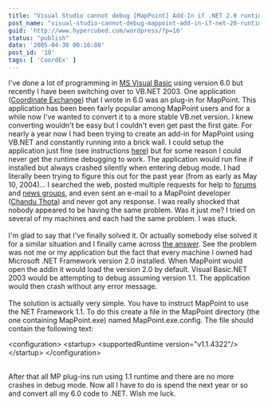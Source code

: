 ```yaml
---
title: "Visual Studio cannot debug [MapPoint] Add-In if .NET 2.0 runtime installed"
post_name: "visual-studio-cannot-debug-mappoint-add-in-if-net-20-runtime-installed"
guid: 'http://www.hypercubed.com/wordpress/?p=10'
status: "publish"
date: '2005-04-30 00:16:00'
post_id: '10'
tags: [ 'CoordEx' ]
---
```

I've done a lot of programming in <a href="http://msdn.microsoft.com/vbasic/">MS Visual Basic</a> using version 6.0 but recently I have been switching over to VB.NET 2003. One application (<a href="http://www.hypercubed.com/projects/coordex/">Coordinate Exchange</a>) that I wrote in 6.0 was an plug-in for MapPoint. This application has been been fairly popular among MapPoint users and for a while now I've wanted to convert it to a more stable VB.net version. I knew converting wouldn't be easy but I couldn't even get past the first gate. For nearly a year now I had been trying to create an add-in for MapPoint using VB.NET and constantly running into a brick wall. I could setup the application just fine (see instructions <a href="http://www.mp2kmag.com/a119--metropolitan.statistical.areas.msa.mappoint.html">here</a>) but for some reason I could never get the runtime debugging to work. The application would run fine if installed but always crashed silently when entering debug mode. I had literally been trying to figure this out for the past year (from as early as May 10, 2004)... I searched the web, posted multiple requests for help to <a href="http://www.mp2kmag.com/mappoint/discussion/viewtopic.asp?t=5578&amp;highlight=">forums</a> and <a href="http://groups-beta.google.com/group/microsoft.public.mappoint">news groups</a>, and even sent an e-mail to a MapPoint developer (<a href="http://www.csthota.com/csthota/">Chandu Thota</a>) and never got any response. I was really shocked that nobody appeared to be having the same problem. Was it just me? I tried on several of my machines and each had the same problem. I was stuck. 
<br /> 
<br />I'm glad to say that I've finally solved it. Or actually somebody else solved it for a similar situation and I finally came across <a href="http://www.tech-archive.net/Archive/Office/microsoft.public.office.developer.com.add_ins/2005-01/0134.html">the answer</a>. See the problem was not me or my application but the fact that every machine I owned had Microsoft .NET Framework version 2.0 installed. When MapPoint would open the addin it would load the version 2.0 by default. Visual Basic.NET 2003 would be attempting to debug assuming version 1.1. The application would then crash without any error message. 
<br /> 
<br />The solution is actually very simple. You have to instruct MapPoint to use the NET Framework 1.1. To do this create a file in the MapPoint directory (the one containing MapPoint.exe) named MapPoint.exe.config. The file should contain the following text: 
<br /> 
<p> 
</p> 
&lt;configuration&gt;
  &lt;startup&gt;
    &lt;supportedRuntime version="v1.1.4322"/&gt;
  &lt;/startup&gt;
&lt;/configuration&gt;
<p> 
</p> 
<br />After that all MP plug-ins run using 1.1 runtime and there are no more crashes in debug mode. Now all I have to do is spend the next year or so and convert all my 6.0 code to .NET. Wish me luck. 
